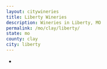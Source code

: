 ```yaml
---
layout: citywineries
title: Liberty Wineries
description: Wineries in Liberty, MO
permalink: /mo/clay/liberty/
state: mo
county: clay
city: liberty
---
```

-
